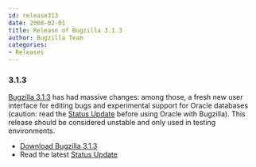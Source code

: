 ```yaml
---
id: release313
date: 2008-02-01
title: Release of Bugzilla 3.1.3
author: Bugzilla Team
categories:
- Releases
---
```


### 3.1.3

[Bugzilla 3.1.3](/releases/3.2/) has had massive changes: among those, a fresh new user interface for editing bugs and experimental support for Oracle databases (caution: read the [Status Update](/blog/2008/02/01/status-update) before using Oracle with Bugzilla). This release should be considered unstable and only used in testing environments.

*   [Download Bugzilla 3.1.3](/download/#v32)
*   Read the latest [Status Update](/blog/2008/02/01/status-update)

